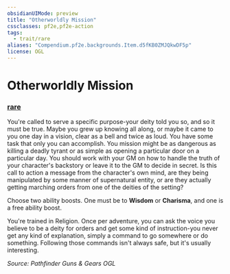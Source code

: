 ```yaml
---
obsidianUIMode: preview
title: "Otherworldly Mission"
cssclasses: pf2e,pf2e-action
tags:
  - trait/rare
aliases: "Compendium.pf2e.backgrounds.Item.d5fKB0ZMJQkwDF5p"
license: OGL
---
```

# Otherworldly Mission

### [rare](rare "Rare Rarity Trait")






You're called to serve a specific purpose-your deity told you so, and so it must be true. Maybe you grew up knowing all along, or maybe it came to you one day in a vision, clear as a bell and twice as loud. You have some task that only you can accomplish. You mission might be as dangerous as killing a deadly tyrant or as simple as opening a particular door on a particular day. You should work with your GM on how to handle the truth of your character's backstory or leave it to the GM to decide in secret. Is this call to action a message from the character's own mind, are they being manipulated by some manner of supernatural entity, or are they actually getting marching orders from one of the deities of the setting?

Choose two ability boosts. One must be to **Wisdom** or **Charisma**, and one is a free ability boost.

You're trained in Religion. Once per adventure, you can ask the voice you believe to be a deity for orders and get some kind of instruction-you never get any kind of explanation, simply a command to go somewhere or do something. Following those commands isn't always safe, but it's usually interesting.

*Source: Pathfinder Guns & Gears*
*OGL*